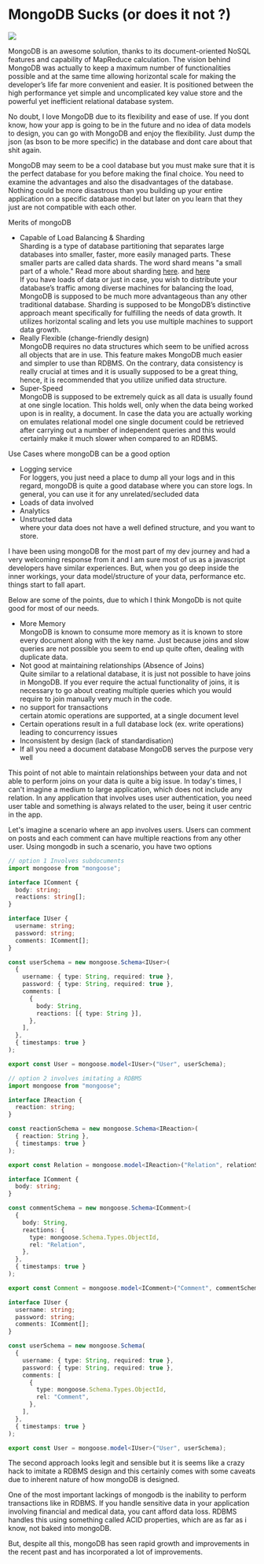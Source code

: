 # MongoDB Sucks (or does it not ?)

![](https://cdn.thenewstack.io/media/2021/07/3025c103-mongodb.png)

MongoDB is an awesome solution, thanks to its document-oriented NoSQL features and capability of MapReduce calculation. The vision behind MongoDB was actually to keep a maximum number of functionalities possible and at the same time allowing horizontal scale for making the developer’s life far more convenient and easier. It is positioned between the high performance yet simple and uncomplicated key value store and the powerful yet inefficient relational database system.

No doubt, I love MongoDB due to its flexibility and ease of use. If you dont know, how your app is going to be in the future and no idea of data models to design, you can go with MongoDB and enjoy the flexibility. Just dump the json (as bson to be more specific) in the database and dont care about that shit again.

MongoDB may seem to be a cool database but you must make sure that it is the perfect database for you before making the final choice. You need to examine the advantages and also the disadvantages of the database. Nothing could be more disastrous than you building up your entire application on a specific database model but later on you learn that they just are not compatible with each other.

Merits of mongoDB

- Capable of Load Balancing & Sharding <br />
  Sharding is a type of database partitioning that separates large databases into smaller, faster, more easily managed parts. These smaller parts are called data shards. The word shard means "a small part of a whole." Read more about sharding [here](https://www.techtarget.com/searchoracle/definition/sharding). and [here](https://www.geeksforgeeks.org/what-is-sharding/) <br />
  If you have loads of data or just in case, you wish to distribute your database’s traffic among diverse machines for balancing the load, MongoDB is supposed to be much more advantageous than any other traditional database. Sharding is supposed to be MongoDB’s distinctive approach meant specifically for fulfilling the needs of data growth. It utilizes horizontal scaling and lets you use multiple machines to support data growth.
- Really Flexible (change-friendly design) <br />
  MongoDB requires no data structures which seem to be unified across all objects that are in use. This feature makes MongoDB much easier and simpler to use than RDBMS. On the contrary, data consistency is really crucial at times and it is usually supposed to be a great thing, hence, it is recommended that you utilize unified data structure.
- Super-Speed <br />
  MongoDB is supposed to be extremely quick as all data is usually found at one single location. This holds well, only when the data being worked upon is in reality, a document. In case the data you are actually working on emulates relational model one single document could be retrieved after carrying out a number of independent queries and this would certainly make it much slower when compared to an RDBMS.

Use Cases where mongoDB can be a good option

- Logging service <br />
  For loggers, you just need a place to dump all your logs and in this regard, mongoDB is quite a good database where you can store logs. In general, you can use it for any unrelated/secluded data
- Loads of data involved
- Analytics <br />
- Unstructed data <br />
  where your data does not have a well defined structure, and you want to store.

I have been using mongoDB for the most part of my dev journey and had a very welcoming response from it and I am sure most of us as a javascript developers have similar experiences. But, when you go deep inside the inner workings, your data model/structure of your data, performance etc. things start to fall apart.

Below are some of the points, due to which I think MongoDb is not quite good for most of our needs.

- More Memory <br />
  MongoDB is known to consume more memory as it is known to store every document along with the key name. Just because joins and slow queries are not possible you seem to end up quite often, dealing with duplicate data.
- Not good at maintaining relationships (Absence of Joins) <br />
  Quite similar to a relational database, it is just not possible to have joins in MongoDB. If you ever require the actual functionality of joins, it is necessary to go about creating multiple queries which you would require to join manually very much in the code.
- no support for transactions <br />
  certain atomic operations are supported, at a single document level
- Certain operations result in a full database lock (ex. write operations) leading to concurrency issues
- Inconsistent by design (lack of standardisation)
- If all you need a document database MongoDB serves the purpose very well

This point of not able to maintain relationships between your data and not able to perform joins on your data is quite a big issue. In today's times, I can't imagine a medium to large application, which does not include any relation. In any application that involves uses user authentication, you need user table and something is always related to the user, being it user centric in the app.

Let's imagine a scenario where an app involves users. Users can comment on posts and each comment can have multiple reactions from any other user.
Using mongodb in such a scenario, you have two options

```ts
// option 1 Involves subdocuments
import mongoose from "mongoose";

interface IComment {
  body: string;
  reactions: string[];
}

interface IUser {
  username: string;
  password: string;
  comments: IComment[];
}

const userSchema = new mongoose.Schema<IUser>(
  {
    username: { type: String, required: true },
    password: { type: String, required: true },
    comments: [
      {
        body: String,
        reactions: [{ type: String }],
      },
    ],
  },
  { timestamps: true }
);

export const User = mongoose.model<IUser>("User", userSchema);
```

```ts
// option 2 involves imitating a RDBMS
import mongoose from "mongoose";

interface IReaction {
  reaction: string;
}

const reactionSchema = new mongoose.Schema<IReaction>(
  { reaction: String },
  { timestamps: true }
);

export const Relation = mongoose.model<IReaction>("Relation", relationSchema);

interface IComment {
  body: string;
}

const commentSchema = new mongoose.Schema<IComment>(
  {
    body: String,
    reactions: {
      type: mongoose.Schema.Types.ObjectId,
      rel: "Relation",
    },
  },
  { timestamps: true }
);

export const Comment = mongoose.model<IComment>("Comment", commentSchema);

interface IUser {
  username: string;
  password: string;
  comments: IComment[];
}

const userSchema = new mongoose.Schema(
  {
    username: { type: String, required: true },
    password: { type: String, required: true },
    comments: [
      {
        type: mongoose.Schema.Types.ObjectId,
        rel: "Comment",
      },
    ],
  },
  { timestamps: true }
);

export const User = mongoose.model<IUser>("User", userSchema);
```

The second approach looks legit and sensible but it is seems like a crazy hack to imitate a RDBMS design and this certainly comes with some caveats due to inherent nature of how mongoDB is designed.

One of the most important lackings of mongodb is the inability to perform transactions like in RDBMS. If you handle sensitive data in your application involving financial and medical data, you cant afford data loss. RDBMS handles this using something called ACID properties, which are as far as i know, not baked into mongoDB.

But, despite all this, mongoDB has seen rapid growth and improvements in the recent past and has incorporated a lot of improvements.
